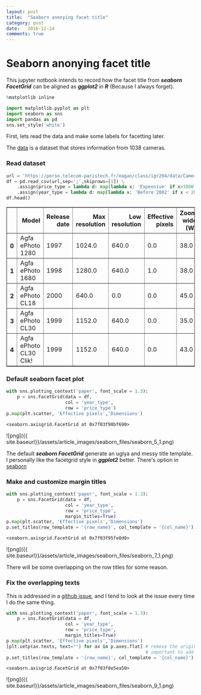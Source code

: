 ```yaml
---
layout: post
title:  "Seaborn anonying facet title"
category: post
date:   2016-12-14
comments: true
---
```


# Seaborn anonying facet title

This jupyter notbook intends to record how the facet title from ***seaborn FacetGrid*** can be aligned as ***ggplot2*** in ***R*** (Because I always forget).


```python
%matplotlib inline

import matplotlib.pyplot as plt
import seaborn as sns
import pandas as pd
sns.set_style('white')
```

First, lets read the data and make some labels for facetting later.

The [data](https://perso.telecom-paristech.fr/eagan/class/igr204/datasets) is a dataset that stores information from 1038 cameras.

### Read dataset


```python
url = 'https://perso.telecom-paristech.fr/eagan/class/igr204/data/Camera.csv'
df = pd.read_csv(url,sep=';',skiprows=[1]) \
    .assign(price_type = lambda d: map(lambda x: 'Expensive' if x>1000 else 'Cheap', d.Price))\
    .assign(year_type = lambda d: map(lambda x: 'Before 2002' if x < 2002 else 'After 2002', d['Release date']))
df.head()
```




<div>
<table border="1" class="dataframe">
  <thead>
    <tr style="text-align: right;">
      <th></th>
      <th>Model</th>
      <th>Release date</th>
      <th>Max resolution</th>
      <th>Low resolution</th>
      <th>Effective pixels</th>
      <th>Zoom wide (W)</th>
      <th>Zoom tele (T)</th>
      <th>Normal focus range</th>
      <th>Macro focus range</th>
      <th>Storage included</th>
      <th>Weight (inc. batteries)</th>
      <th>Dimensions</th>
      <th>Price</th>
      <th>price_type</th>
      <th>year_type</th>
    </tr>
  </thead>
  <tbody>
    <tr>
      <th>0</th>
      <td>Agfa ePhoto 1280</td>
      <td>1997</td>
      <td>1024.0</td>
      <td>640.0</td>
      <td>0.0</td>
      <td>38.0</td>
      <td>114.0</td>
      <td>70.0</td>
      <td>40.0</td>
      <td>4.0</td>
      <td>420.0</td>
      <td>95.0</td>
      <td>179.0</td>
      <td>Cheap</td>
      <td>Before 2002</td>
    </tr>
    <tr>
      <th>1</th>
      <td>Agfa ePhoto 1680</td>
      <td>1998</td>
      <td>1280.0</td>
      <td>640.0</td>
      <td>1.0</td>
      <td>38.0</td>
      <td>114.0</td>
      <td>50.0</td>
      <td>0.0</td>
      <td>4.0</td>
      <td>420.0</td>
      <td>158.0</td>
      <td>179.0</td>
      <td>Cheap</td>
      <td>Before 2002</td>
    </tr>
    <tr>
      <th>2</th>
      <td>Agfa ePhoto CL18</td>
      <td>2000</td>
      <td>640.0</td>
      <td>0.0</td>
      <td>0.0</td>
      <td>45.0</td>
      <td>45.0</td>
      <td>0.0</td>
      <td>0.0</td>
      <td>2.0</td>
      <td>0.0</td>
      <td>0.0</td>
      <td>179.0</td>
      <td>Cheap</td>
      <td>Before 2002</td>
    </tr>
    <tr>
      <th>3</th>
      <td>Agfa ePhoto CL30</td>
      <td>1999</td>
      <td>1152.0</td>
      <td>640.0</td>
      <td>0.0</td>
      <td>35.0</td>
      <td>35.0</td>
      <td>0.0</td>
      <td>0.0</td>
      <td>4.0</td>
      <td>0.0</td>
      <td>0.0</td>
      <td>269.0</td>
      <td>Cheap</td>
      <td>Before 2002</td>
    </tr>
    <tr>
      <th>4</th>
      <td>Agfa ePhoto CL30 Clik!</td>
      <td>1999</td>
      <td>1152.0</td>
      <td>640.0</td>
      <td>0.0</td>
      <td>43.0</td>
      <td>43.0</td>
      <td>50.0</td>
      <td>0.0</td>
      <td>40.0</td>
      <td>300.0</td>
      <td>128.0</td>
      <td>1299.0</td>
      <td>Expensive</td>
      <td>Before 2002</td>
    </tr>
  </tbody>
</table>
</div>



### Default seaborn facet plot


```python
with sns.plotting_context('paper', font_scale = 1.3):
    p = sns.FacetGrid(data = df,
                      col = 'year_type',
                      row = 'price_type')
p.map(plt.scatter, 'Effective pixels','Dimensions')
```




    <seaborn.axisgrid.FacetGrid at 0x7f03f98bf690>




![png]({{ site.baseurl}}/assets/article_images/seaborn_files/seaborn_5_1.png)


The default ***seaborn FacetGrid*** generate an uglya and messy title template. I personally like the facetgrid style in ***ggplot2*** better. There's option in [seaborn](http://seaborn.pydata.org/)

### Make and customize margin titles ###


```python
with sns.plotting_context('paper', font_scale = 1.3):
    p = sns.FacetGrid(data = df,
                      col = 'year_type',
                      row = 'price_type',
                      margin_titles=True)
p.map(plt.scatter, 'Effective pixels','Dimensions')
p.set_titles(row_template = '{row_name}', col_template = '{col_name}')
```




    <seaborn.axisgrid.FacetGrid at 0x7f03f95fe0d0>




![png]({{ site.baseurl}}/assets/article_images/seaborn_files/seaborn_7_1.png)


There will be some overlapping on the row titles for some reason.

### Fix the overlapping texts ###

This is addressed in a [github issue](https://github.com/mwaskom/seaborn/issues/440), and I tend to look at the issue every time I do the same thing.


```python
with sns.plotting_context('paper', font_scale = 1.3):
    p = sns.FacetGrid(data = df,
                      col = 'year_type',
                      row = 'price_type',
                      margin_titles=True)
p.map(plt.scatter, 'Effective pixels','Dimensions')
[plt.setp(ax.texts, text="") for ax in p.axes.flat] # remove the original texts
                                                    # important to add this before setting titles
p.set_titles(row_template = '{row_name}', col_template = '{col_name}')
```




    <seaborn.axisgrid.FacetGrid at 0x7f03f8e5ea50>




![png]({{ site.baseurl}}/assets/article_images/seaborn_files/seaborn_9_1.png)
